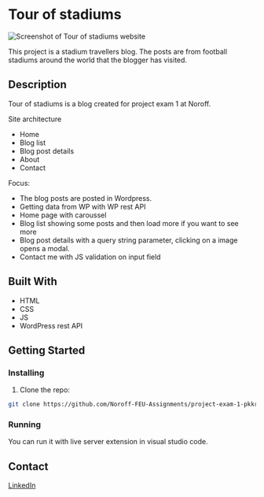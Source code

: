 # Tour of stadiums

![Screenshot of Tour of stadiums website](https://user-images.githubusercontent.com/59437536/224507757-e82b5838-bdc2-4548-9e67-2770fb7eee3c.png)

This project is a stadium travellers blog. The posts are from football stadiums around the world that the blogger has visited. 

## Description

Tour of stadiums is a blog created for project exam 1 at Noroff.


Site architecture
- Home
- Blog list
- Blog post details
- About
- Contact

Focus:
- The blog posts are posted in Wordpress.
- Getting data from WP with WP rest API
- Home page with caroussel
- Blog list showing some posts and then load more if you want to see more
- Blog post details with a query string parameter, clicking on a image opens a modal.
- Contact me with JS validation on input field


## Built With

- HTML
- CSS
- JS
- WordPress rest API


## Getting Started

### Installing


1. Clone the repo:

```bash
git clone https://github.com/Noroff-FEU-Assignments/project-exam-1-pkkronborg
```


### Running

You can run it with live server extension in visual studio code. 


## Contact

[LinkedIn](https://no.linkedin.com/in/per-kristian-kronborg)
